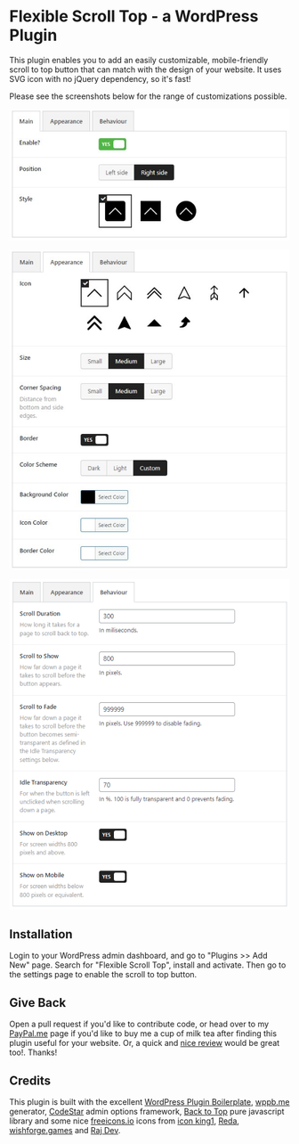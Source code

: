 # Flexible Scroll Top - a WordPress Plugin

This plugin enables you to add an easily customizable, mobile-friendly scroll to top button that can match with the design of your website. It uses SVG icon with no jQuery dependency, so it's fast! 

Please see the screenshots below for the range of customizations possible.

<p><img src="https://raw.githubusercontent.com/qriouslad/flexible-scroll-top/main/public/assets/screenshot-1.jpg" alt="Main options" style=""></p>

<p><img src="https://raw.githubusercontent.com/qriouslad/flexible-scroll-top/main/public/assets/screenshot-2.jpg" alt="Appearance options" style=""></p>

<p><img src="https://raw.githubusercontent.com/qriouslad/flexible-scroll-top/main/public/assets/screenshot-3.png" alt="Behaviour options" style=""></p>

## Installation

Login to your WordPress admin dashboard, and go to "Plugins >> Add New" page. Search for "Flexible Scroll Top", install and activate. Then go to the settings page to enable the scroll to top button.

## Give Back

Open a pull request if you'd like to contribute code, or head over to my [PayPal.me](https://paypal.me/qriouslad) page if you'd like to buy me a cup of milk tea after finding this plugin useful for your website. Or, a quick and [nice review](https://wordpress.org/plugins/flexible-scroll-top/#reviews) would be great too!. Thanks!

## Credits

This plugin is built with the excellent [WordPress Plugin Boilerplate](https://github.com/devinvinson/WordPress-Plugin-Boilerplate/), [wppb.me](https://wppb.me/) generator, [CodeStar](https://github.com/Codestar/codestar-framework) admin options framework, [Back to Top](https://github.com/CodyHouse/back-to-top) pure javascript library and some nice [freeicons.io](https://freeicons.io/) icons from [icon king1](https://freeicons.io/profile/3), [Reda](https://freeicons.io/profile/6156), [wishforge.games](https://freeicons.io/profile/2257) and [Raj Dev](https://freeicons.io/profile/714).